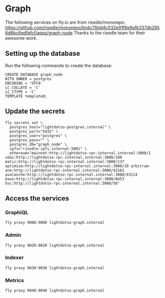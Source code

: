 # Graph

The following services on fly.io are from risedle/monorepo: https://github.com/risedle/monorepo/blob/78dd4c032e91f8e9afb337db2856d8bc6edfafcf/apps/graph-node
Thanks to the risedle team for their awesome work.

## Setting up the database

Run the following commands to create the database:

```
CREATE DATABASE graph_node
WITH OWNER = postgres
ENCODING = 'UTF8'
LC_COLLATE = 'C'
LC_CTYPE = 'C'
TEMPLATE template0;
```

## Update the secrets

```
fly secrets set \
  postgres_host="lightdotso-postgres.internal" \
  postgres_port="5432" \
  postgres_user="postgres" \
  postgres_pass="" \
  postgres_db="graph_node" \
  ipfs="risedle-ipfs.internal:5001" \
  ethereum="mainnet:http://lightdotso-rpc-internal.internal:3000/1 xdai:http://lightdotso-rpc-internal.internal:3000/100 matic:http://lightdotso-rpc-internal.internal:3000/137 optimism:http://lightdotso-rpc-internal.internal:3000/10 arbitrum-one:http://lightdotso-rpc-internal.internal:3000/42161 avalanche:http://lightdotso-rpc-internal.internal:3000/43114 base:http://lightdotso-rpc-internal.internal:3000/8453 bsc:http://lightdotso-rpc-internal.internal:3000/56"
```

## Access the services

### GraphiQL

```
fly proxy 9000:9000 lightdotso-graph.internal
```

### Admin

```
fly proxy 9020:9020 lightdotso-graph.internal
```

### Indexer

```
fly proxy 9030:9030 lightdotso-graph.internal
```

### Metrics

```
fly proxy 9040:9040 lightdotso-graph.internal
```
